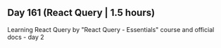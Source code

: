 ## Day 161 (React Query | 1.5 hours)

Learning React Query by "React Query - Essentials" course and official docs - day 2
